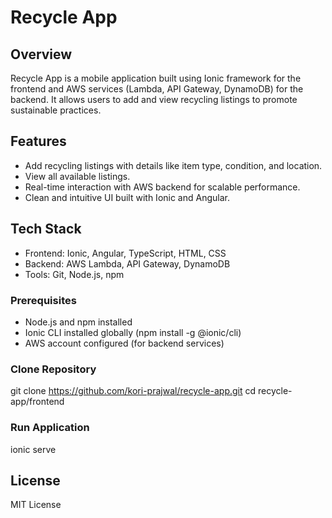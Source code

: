 # Recycle App 
 
## Overview 
Recycle App is a mobile application built using Ionic framework for the frontend and AWS services (Lambda, API Gateway, DynamoDB) for the backend. It allows users to add and view recycling listings to promote sustainable practices. 
 
## Features 
- Add recycling listings with details like item type, condition, and location. 
- View all available listings. 
- Real-time interaction with AWS backend for scalable performance. 
- Clean and intuitive UI built with Ionic and Angular. 
 
## Tech Stack 
- Frontend: Ionic, Angular, TypeScript, HTML, CSS 
- Backend: AWS Lambda, API Gateway, DynamoDB 
- Tools: Git, Node.js, npm 
 
 
### Prerequisites 
- Node.js and npm installed 
- Ionic CLI installed globally (npm install -g @ionic/cli) 
- AWS account configured (for backend services) 
 
### Clone Repository 
git clone https://github.com/kori-prajwal/recycle-app.git 
cd recycle-app/frontend 
 
### Run Application 
ionic serve 
 
## License 
MIT License 
